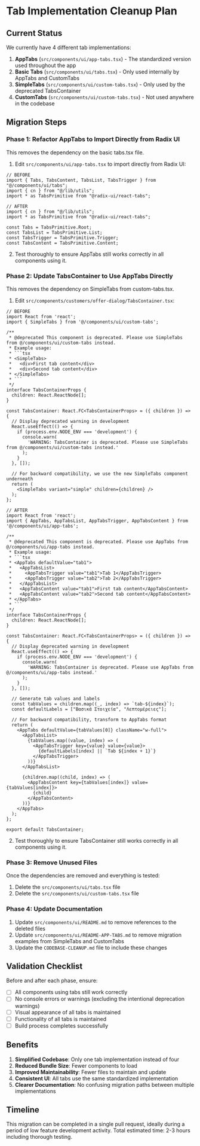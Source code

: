 # Tab Implementation Cleanup Plan

## Current Status

We currently have 4 different tab implementations:

1. **AppTabs** (`src/components/ui/app-tabs.tsx`) - The standardized version used throughout the app
2. **Basic Tabs** (`src/components/ui/tabs.tsx`) - Only used internally by AppTabs and CustomTabs
3. **SimpleTabs** (`src/components/ui/custom-tabs.tsx`) - Only used by the deprecated TabsContainer
4. **CustomTabs** (`src/components/ui/custom-tabs.tsx`) - Not used anywhere in the codebase

## Migration Steps

### Phase 1: Refactor AppTabs to Import Directly from Radix UI

This removes the dependency on the basic tabs.tsx file.

1. Edit `src/components/ui/app-tabs.tsx` to import directly from Radix UI:

```tsx
// BEFORE
import { Tabs, TabsContent, TabsList, TabsTrigger } from "@/components/ui/tabs";
import { cn } from "@/lib/utils";
import * as TabsPrimitive from "@radix-ui/react-tabs";

// AFTER
import { cn } from "@/lib/utils";
import * as TabsPrimitive from "@radix-ui/react-tabs";

const Tabs = TabsPrimitive.Root;
const TabsList = TabsPrimitive.List;
const TabsTrigger = TabsPrimitive.Trigger;
const TabsContent = TabsPrimitive.Content;
```

2. Test thoroughly to ensure AppTabs still works correctly in all components using it.

### Phase 2: Update TabsContainer to Use AppTabs Directly

This removes the dependency on SimpleTabs from custom-tabs.tsx.

1. Edit `src/components/customers/offer-dialog/TabsContainer.tsx`:

```tsx
// BEFORE
import React from 'react';
import { SimpleTabs } from '@/components/ui/custom-tabs';

/**
 * @deprecated This component is deprecated. Please use SimpleTabs from @/components/ui/custom-tabs instead.
 * Example usage:
 * ```tsx
 * <SimpleTabs>
 *   <div>First tab content</div>
 *   <div>Second tab content</div>
 * </SimpleTabs>
 * ```
 */
interface TabsContainerProps {
  children: React.ReactNode[];
}

const TabsContainer: React.FC<TabsContainerProps> = ({ children }) => {
  // Display deprecated warning in development
  React.useEffect(() => {
    if (process.env.NODE_ENV === 'development') {
      console.warn(
        'WARNING: TabsContainer is deprecated. Please use SimpleTabs from @/components/ui/custom-tabs instead.'
      );
    }
  }, []);

  // For backward compatibility, we use the new SimpleTabs component underneath
  return (
    <SimpleTabs variant="simple" children={children} />
  );
};

// AFTER
import React from 'react';
import { AppTabs, AppTabsList, AppTabsTrigger, AppTabsContent } from '@/components/ui/app-tabs';

/**
 * @deprecated This component is deprecated. Please use AppTabs from @/components/ui/app-tabs instead.
 * Example usage:
 * ```tsx
 * <AppTabs defaultValue="tab1">
 *   <AppTabsList>
 *     <AppTabsTrigger value="tab1">Tab 1</AppTabsTrigger>
 *     <AppTabsTrigger value="tab2">Tab 2</AppTabsTrigger>
 *   </AppTabsList>
 *   <AppTabsContent value="tab1">First tab content</AppTabsContent>
 *   <AppTabsContent value="tab2">Second tab content</AppTabsContent>
 * </AppTabs>
 * ```
 */
interface TabsContainerProps {
  children: React.ReactNode[];
}

const TabsContainer: React.FC<TabsContainerProps> = ({ children }) => {
  // Display deprecated warning in development
  React.useEffect(() => {
    if (process.env.NODE_ENV === 'development') {
      console.warn(
        'WARNING: TabsContainer is deprecated. Please use AppTabs from @/components/ui/app-tabs instead.'
      );
    }
  }, []);

  // Generate tab values and labels
  const tabValues = children.map((_, index) => `tab-${index}`);
  const defaultLabels = ["Βασικά Στοιχεία", "Λεπτομέρειες"];
  
  // For backward compatibility, transform to AppTabs format
  return (
    <AppTabs defaultValue={tabValues[0]} className="w-full">
      <AppTabsList>
        {tabValues.map((value, index) => (
          <AppTabsTrigger key={value} value={value}>
            {defaultLabels[index] || `Tab ${index + 1}`}
          </AppTabsTrigger>
        ))}
      </AppTabsList>
      
      {children.map((child, index) => (
        <AppTabsContent key={tabValues[index]} value={tabValues[index]}>
          {child}
        </AppTabsContent>
      ))}
    </AppTabs>
  );
};

export default TabsContainer;
```

2. Test thoroughly to ensure TabsContainer still works correctly in all components using it.

### Phase 3: Remove Unused Files

Once the dependencies are removed and everything is tested:

1. Delete the `src/components/ui/tabs.tsx` file
2. Delete the `src/components/ui/custom-tabs.tsx` file

### Phase 4: Update Documentation

1. Update `src/components/ui/README.md` to remove references to the deleted files
2. Update `src/components/ui/README-APP-TABS.md` to remove migration examples from SimpleTabs and CustomTabs
3. Update the `CODEBASE-CLEANUP.md` file to include these changes

## Validation Checklist

Before and after each phase, ensure:

- [ ] All components using tabs still work correctly
- [ ] No console errors or warnings (excluding the intentional deprecation warnings)
- [ ] Visual appearance of all tabs is maintained
- [ ] Functionality of all tabs is maintained
- [ ] Build process completes successfully

## Benefits

1. **Simplified Codebase**: Only one tab implementation instead of four
2. **Reduced Bundle Size**: Fewer components to load
3. **Improved Maintainability**: Fewer files to maintain and update
4. **Consistent UI**: All tabs use the same standardized implementation
5. **Clearer Documentation**: No confusing migration paths between multiple implementations

## Timeline

This migration can be completed in a single pull request, ideally during a period of low feature development activity. Total estimated time: 2-3 hours including thorough testing. 